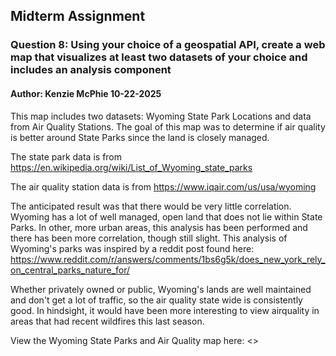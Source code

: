 ## Midterm Assignment 
### Question 8: Using your choice of a geospatial API, create a web map that visualizes at least two datasets of your choice and includes an analysis component
#### Author: Kenzie McPhie 10-22-2025

This map includes two datasets: Wyoming State Park Locations and data from Air Quality Stations. The goal of this map was to determine if air quality is better around State Parks since the land is closely managed. 

The state park data is from <https://en.wikipedia.org/wiki/List_of_Wyoming_state_parks>

The air quality station data is from <https://www.iqair.com/us/usa/wyoming>

The anticipated result was that there would be very little correlation. Wyoming has a lot of well managed, open land that does not lie within State Parks. In other, more urban areas, this analysis has been performed and there has been more correlation, though still slight. This analysis of Wyoming's parks was inspired by a reddit post found here: <https://www.reddit.com/r/answers/comments/1bs6g5k/does_new_york_rely_on_central_parks_nature_for/>

Whether privately owned or public, Wyoming's lands are well maintained and don't get a lot of traffic, so the air quality state wide is consistently good. In hindsight, it would have been more interesting to view airquality in areas that had recent wildfires this last season. 

View the Wyoming State Parks and Air Quality map here: 
<>